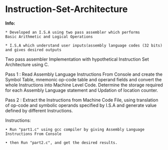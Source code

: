 # Instruction-Set-Architecture


**__Info:__**

 	* Developed an I.S.A using two pass assembler which performs 
	Basic Arithmetic and Logical Operations
	
	* I.S.A which understand user inputs(assembly language codes (32 bits) and gives desired outputs


Two pass assembler Implementation with hypothetical Instruction Set Architecture using C.

Pass 1 : 	Read Assembly Language Instructions From Console and create the Symbol Table, mnemonic op-code table and operand fields
			and convert the whole Instructions into Machine Level Code.
			Determine the storage required for each Assembly Language statement and Updation of location counter.
			
Pass 2 :	Extract the Instructions from Machine Code File, using translation of op-code and symbolic operands specified by I.S.A
			and generate value defined by different Instructions.


Instructions:

	• Run "part1.c" using gcc compiler by giving Assembly Language Instructions From Console
	
	• then Run "part2.c", and get the desired results.
